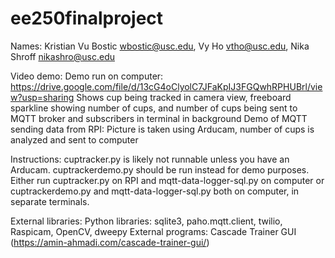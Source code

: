 # ee250finalproject
Names: Kristian Vu Bostic <wbostic@usc.edu>, Vy Ho <vtho@usc.edu>, Nika Shroff <nikashro@usc.edu> 

Video demo: 
	Demo run on computer: https://drive.google.com/file/d/13cG4oClyolC7JFaKpIJ3FGQwhRPHUBrl/view?usp=sharing
		Shows cup being tracked in camera view, freeboard sparkline showing number of cups, and number of cups being
		sent to MQTT broker and subscribers in terminal in background
	Demo of MQTT sending data from RPI: 
		Picture is taken using Arducam, number of cups is analyzed and sent to computer

Instructions: 
cuptracker.py is likely not runnable unless you have an Arducam. cuptrackerdemo.py should be run instead for demo purposes. 
Either run cuptracker.py on RPI and mqtt-data-logger-sql.py on computer or cuptrackerdemo.py and mqtt-data-logger-sql.py
both on computer, in separate terminals. 

External libraries: 
	Python libraries: sqlite3, paho.mqtt.client, twilio, Raspicam, OpenCV, dweepy
	External programs: Cascade Trainer GUI (https://amin-ahmadi.com/cascade-trainer-gui/)

